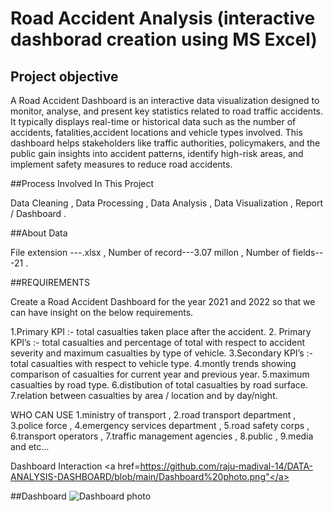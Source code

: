 # Road Accident Analysis  (interactive dashborad creation using MS Excel)

## Project objective 

A Road Accident Dashboard is an interactive data visualization designed to monitor, analyse, and present key statistics related to road traffic accidents. It typically displays real-time or historical data such as the number of accidents, fatalities,accident locations and vehicle types involved. This dashboard helps stakeholders like traffic authorities, policymakers, and the public gain insights into accident patterns, identify high-risk areas, and implement safety measures to reduce road accidents.

##Process Involved In This Project

Data Cleaning ,
Data Processing , 
Data Analysis ,
Data Visualization ,
Report / Dashboard .

##About Data 

   File extension ---.xlsx ,
Number of record---3.07 millon ,
Number of fields---21 .

##REQUIREMENTS

Create a Road Accident Dashboard for the year 2021 and 2022 so that we can have insight on the below requirements.

1.Primary KPI :- total casualties taken place after the accident.
2. Primary KPI’s :- total casualties and percentage of total with respect to accident severity and maximum casualties by type of vehicle.
3.Secondary KPI’s :- total casualties with respect to vehicle type.
4.montly trends showing comparison of casualties for current year and previous year.
5.maximum casualties by road type.
6.distibution of total casualties by road surface.
7.relation between casualties by area / location and by day/night.

WHO CAN USE 
1.ministry of transport ,
2.road transport department ,
3.police force ,
4.emergency services department ,
5.road safety corps ,
6.transport operators ,
7.traffic management agencies , 
8.public ,
9.media and etc…

Dashboard  Interaction  <a href=https://github.com/raju-madival-14/DATA-ANALYSIS-DASHBOARD/blob/main/Dashboard%20photo.png"</a> 

##Dashboard
![Dashboard photo](https://github.com/user-attachments/assets/fbbf5308-a8e2-4ad0-adeb-ad99aabda41e)



